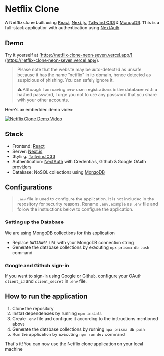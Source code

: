 # Netflix Clone

A Netflix clone built
using [React](https://reactjs.org/), [Next.js](https://nextjs.org/), [Tailwind CSS](https://tailwindcss.com/) & [MongoDB](https://www.mongodb.com/).
This is a full-stack application with authentication using [NextAuth](https://next-auth.js.org/).

## Demo

Try it yourself at [https://netflix-clone-neon-seven.vercel.app/](https://netflix-clone-neon-seven.vercel.app/).

> Please note that the website may be auto-detected as unsafe because it has the name "netflix" in its domain, hence
> detected as suspicious of phishing. You can safely ignore it.
>
> ⚠️ Although I am saving new user registrations in the database with a hashed password, I urge you not to use any
> password that you share with your other accounts.


Here's an embedded demo video:

[![Netflix Clone Demo Video](https://youtu.be/KgSyoeYeREg/maxresdefault.jpg)](https://youtu.be/KgSyoeYeREg)

## Stack

- Frontend: [React](https://reactjs.org/)
- Server: [Next.js](https://nextjs.org/)
- Styling: [Tailwind CSS](https://tailwindcss.com/)
- Authentication: [NextAuth](https://next-auth.js.org/) with Credentials, Github & Google OAuth providers
- Database: NoSQL collections using [MongoDB](https://www.mongodb.com/)

## Configurations

> `.env` file is used to configure the application. It is not included in the repository for security reasons.
> Rename `.env.example` as `.env` file and follow the instructions below to configure the application.

### Setting up the Database

We are using MongoDB collections for this application

- Replace `DATABASE_URL` with your MongoDB connection string
- Generate the database collections by executing `npx prisma db push` command

### Google and Github sign-in

If you want to sign-in using Google or Github, configure your OAuth `client_id` and `client_secret` in `.env` file.

## How to run the application

1. Clone the repository
2. Install dependencies by running `npm install`
3. Create `.env` file and configure it according to the instructions mentioned above
4. Generate the database collections by running `npx prisma db push`
5. Run the application by executing `npm run dev` command

That's it! You can now use the Netflix clone application on your local machine.